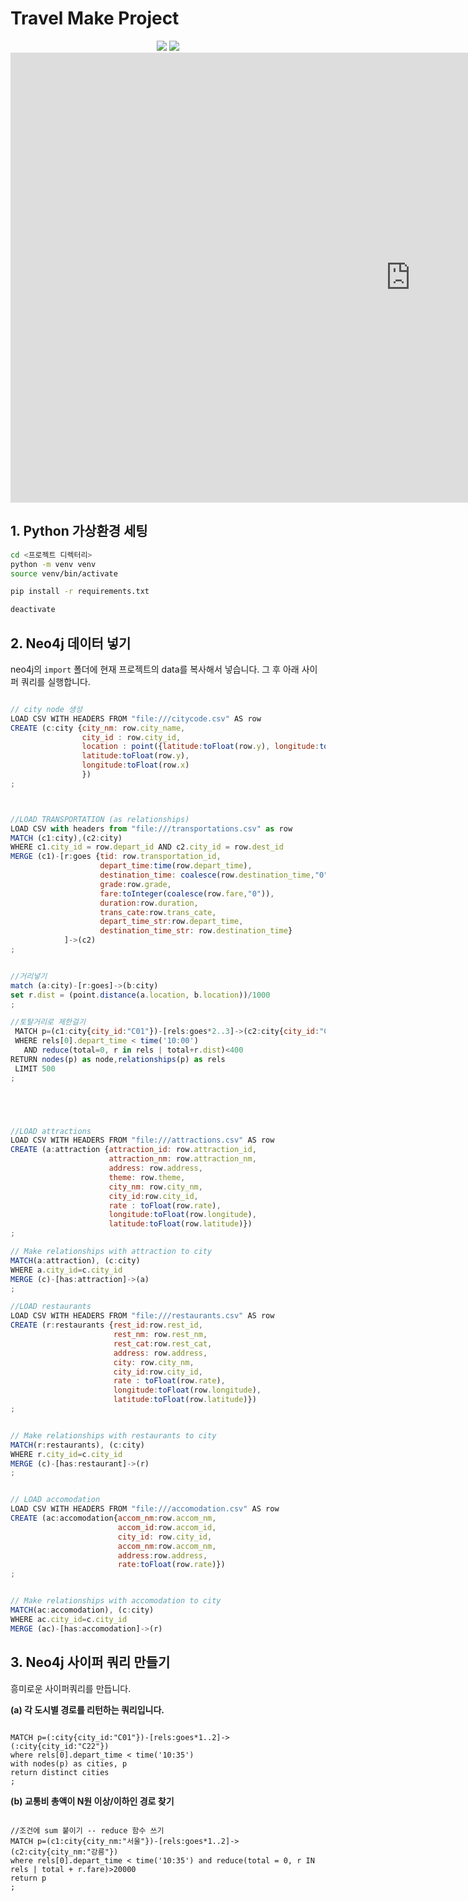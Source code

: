 
# Travel Make Project

<p align="center">
<img src="https://github.com/qqplot/travelmaker/blob/main/assets/index_capture.gif"/>
<img src="https://github.com/qqplot/travelmaker/blob/main/assets/result_capture.gif"/>
<iframe width="1280" height="720" src="https://www.youtube.com/embed/mqWf_fqedMo" title="YouTube video player" frameborder="0" allow="accelerometer; autoplay; clipboard-write; encrypted-media; gyroscope; picture-in-picture" allowfullscreen></iframe>
</p>



## 1. Python 가상환경 세팅

```sh
cd <프로젝트 디렉터리>
python -m venv venv
source venv/bin/activate

pip install -r requirements.txt

deactivate
```


## 2. Neo4j 데이터 넣기

neo4j의 `import` 폴더에 현재 프로젝트의 data를 복사해서 넣습니다.
그 후 아래 사이퍼 쿼리를 실행합니다.


```javascript

// city node 생성
LOAD CSV WITH HEADERS FROM "file:///citycode.csv" AS row
CREATE (c:city {city_nm: row.city_name, 
                city_id : row.city_id,
                location : point({latitude:toFloat(row.y), longitude:toFloat(row.x)}),
                latitude:toFloat(row.y), 
                longitude:toFloat(row.x)
                })
;



//LOAD TRANSPORTATION (as relationships)
LOAD CSV with headers from "file:///transportations.csv" as row
MATCH (c1:city),(c2:city)
WHERE c1.city_id = row.depart_id AND c2.city_id = row.dest_id
MERGE (c1)-[r:goes {tid: row.transportation_id, 
                    depart_time:time(row.depart_time), 
                    destination_time: coalesce(row.destination_time,"0"),
                    grade:row.grade, 
                    fare:toInteger(coalesce(row.fare,"0")), 
                    duration:row.duration, 
                    trans_cate:row.trans_cate,                   
                    depart_time_str:row.depart_time,
                    destination_time_str: row.destination_time}
            ]->(c2)
;


//거리넣기
match (a:city)-[r:goes]->(b:city)
set r.dist = (point.distance(a.location, b.location))/1000
;

//토탈거리로 제한걸기 
 MATCH p=(c1:city{city_id:"C01"})-[rels:goes*2..3]->(c2:city{city_id:"C10"})
 WHERE rels[0].depart_time < time('10:00') 
   AND reduce(total=0, r in rels | total+r.dist)<400
RETURN nodes(p) as node,relationships(p) as rels
 LIMIT 500
;





//LOAD attractions 
LOAD CSV WITH HEADERS FROM "file:///attractions.csv" AS row
CREATE (a:attraction {attraction_id: row.attraction_id, 
                      attraction_nm: row.attraction_nm, 
                      address: row.address, 
                      theme: row.theme, 
                      city_nm: row.city_nm, 
                      city_id:row.city_id, 
                      rate : toFloat(row.rate), 
                      longitude:toFloat(row.longitude), 
                      latitude:toFloat(row.latitude)})
;

// Make relationships with attraction to city
MATCH(a:attraction), (c:city)
WHERE a.city_id=c.city_id
MERGE (c)-[has:attraction]->(a)
;

//LOAD restaurants 
LOAD CSV WITH HEADERS FROM "file:///restaurants.csv" AS row
CREATE (r:restaurants {rest_id:row.rest_id, 
                       rest_nm: row.rest_nm, 
                       rest_cat:row.rest_cat, 
                       address: row.address, 
                       city: row.city_nm, 
                       city_id:row.city_id, 
                       rate : toFloat(row.rate),
                       longitude:toFloat(row.longitude), 
                       latitude:toFloat(row.latitude)})
;


// Make relationships with restaurants to city
MATCH(r:restaurants), (c:city)
WHERE r.city_id=c.city_id
MERGE (c)-[has:restaurant]->(r)
;


// LOAD accomodation
LOAD CSV WITH HEADERS FROM "file:///accomodation.csv" AS row
CREATE (ac:accomodation{accom_nm:row.accom_nm,
                        accom_id:row.accom_id,
                        city_id: row.city_id, 
                        accom_nm:row.accom_nm, 
                        address:row.address, 
                        rate:toFloat(row.rate)})
;


// Make relationships with accomodation to city
MATCH(ac:accomodation), (c:city)
WHERE ac.city_id=c.city_id
MERGE (ac)-[has:accomodation]->(r)

```


## 3. Neo4j 사이퍼 쿼리 만들기

흥미로운 사이퍼쿼리를 만듭니다.


**(a) 각 도시별 경로를 리턴하는 쿼리입니다.**

```javasript

MATCH p=(:city{city_id:"C01"})-[rels:goes*1..2]->(:city{city_id:"C22"})
where rels[0].depart_time < time('10:35')
with nodes(p) as cities, p
return distinct cities
;

```

**(b) 교통비 총액이 N원 이상/이하인 경로 찾기**

```javasript

//조건에 sum 붙이기 -- reduce 함수 쓰기
MATCH p=(c1:city{city_nm:"서울"})-[rels:goes*1..2]->(c2:city{city_nm:"강릉"})
where rels[0].depart_time < time('10:35') and reduce(total = 0, r IN rels | total + r.fare)>20000
return p
;

```

